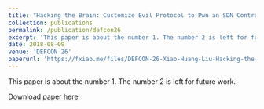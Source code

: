 ```yaml
---
title: "Hacking the Brain: Customize Evil Protocol to Pwn an SDN Controller."
collection: publications
permalink: /publication/defcon26
excerpt: 'This paper is about the number 1. The number 2 is left for future work.'
date: 2018-08-09
venue: 'DEFCON 26'
paperurl: 'https://fxiao.me/files/DEFCON-26-Xiao-Huang-Liu-Hacking-the-Brain-Custom-Attack-SDN-Controller.pdf'
---
```

This paper is about the number 1. The number 2 is left for future work.

[Download paper here](http://academicpages.github.io/files/paper1.pdf)


